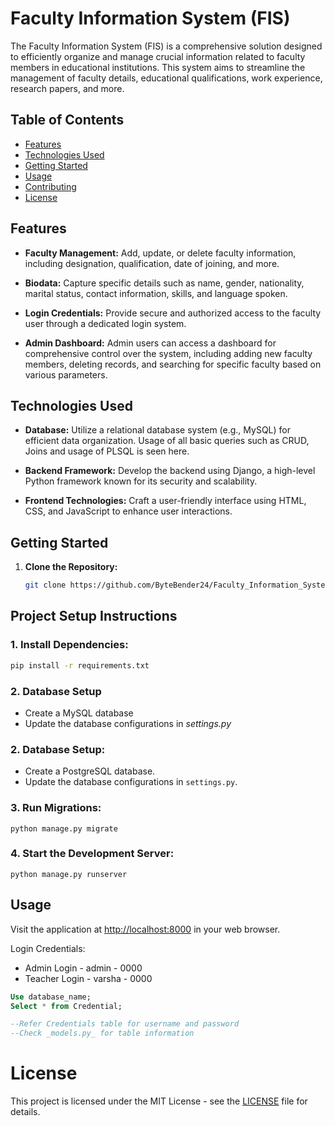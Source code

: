 
# Faculty Information System (FIS)

The Faculty Information System (FIS) is a comprehensive solution designed to efficiently organize and manage crucial information related to faculty members in educational institutions. This system aims to streamline the management of faculty details, educational qualifications, work experience, research papers, and more.

## Table of Contents

- [Features](#features)
- [Technologies Used](#technologies-used)
- [Getting Started](#getting-started)
- [Usage](#usage)
- [Contributing](#contributing)
- [License](#license)

## Features

- **Faculty Management:** Add, update, or delete faculty information, including designation, qualification, date of joining, and more.

- **Biodata:** Capture specific details such as name, gender, nationality, marital status, contact information, skills, and language spoken.

- **Login Credentials:** Provide secure and authorized access to the faculty user through a dedicated login system.

- **Admin Dashboard:** Admin users can access a dashboard for comprehensive control over the system, including adding new faculty members, deleting records, and searching for specific faculty based on various parameters.

## Technologies Used

- **Database:** Utilize a relational database system (e.g., MySQL) for efficient data organization. Usage of all basic queries such as CRUD, Joins and usage of PLSQL is seen here.

- **Backend Framework:** Develop the backend using Django, a high-level Python framework known for its security and scalability.

- **Frontend Technologies:** Craft a user-friendly interface using HTML, CSS, and JavaScript to enhance user interactions.

## Getting Started

1. **Clone the Repository:**
   ```bash
   git clone https://github.com/ByteBender24/Faculty_Information_System.git

## Project Setup Instructions

### 1. Install Dependencies:

```bash
pip install -r requirements.txt 
```

### 2. Database Setup
* Create a MySQL database
* Update the database configurations in _settings.py_


### 2. Database Setup:

-   Create a PostgreSQL database.
-   Update the database configurations in `settings.py`.

### 3. Run Migrations:

`python manage.py migrate` 


### 4. Start the Development Server:

`python manage.py runserver` 

## Usage

Visit the application at [http://localhost:8000](http://localhost:8000/) in your web browser.

Login Credentials:
* Admin Login - admin - 0000
* Teacher Login - varsha - 0000
```sql
Use database_name;
Select * from Credential;

--Refer Credentials table for username and password
--Check _models.py_ for table information
```

# License

This project is licensed under the MIT License - see the [LICENSE](LICENSE) file for details.

